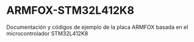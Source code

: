 # ARMFOX-STM32L412K8
Documentación y códigos de ejemplo de la placa ARMFOX basada en el microcontrolador STM32L412K8
